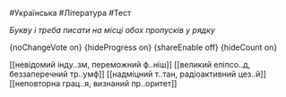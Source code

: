 #Українська #Література #Тест

*Букву і треба писати на місці обох пропусків у рядку*

{noChangeVote on}
{hideProgress on}
{shareEnable off}
{hideCount on}

[[невідомий інду..зм, переможний ф..ніш]]
[[великий еліпсо..д, беззаперечний тр..умф]]
[[надміцний т..тан, радіоактивний цез..й]]
[[неповторна грац..я, визнаний пр..оритет]]

